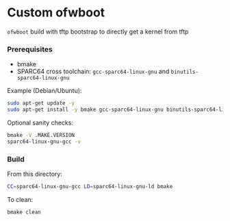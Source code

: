 # Custom ofwboot

`ofwboot` build with tftp bootstrap to directly get a kernel from tftp

### Prerequisites

- bmake
- SPARC64 cross toolchain: `gcc-sparc64-linux-gnu` and `binutils-sparc64-linux-gnu`

Example (Debian/Ubuntu):

```bash
sudo apt-get update -y
sudo apt-get install -y bmake gcc-sparc64-linux-gnu binutils-sparc64-linux-gnu
```

Optional sanity checks:

```bash
bmake -V .MAKE.VERSION
sparc64-linux-gnu-gcc -v
```

### Build

From this directory:

```bash
CC=sparc64-linux-gnu-gcc LD=sparc64-linux-gnu-ld bmake
```

To clean:

```bash
bmake clean
```
